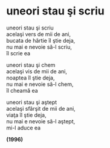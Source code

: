 ﻿# uneori stau şi scriu

uneori stau şi scriu  
acelaşi vers de mii de ani,  
bucata de hârtie îl ştie deja,  
nu mai e nevoie să-l scriu,  
îl scrie ea

uneori stau şi chem  
acelaşi vis de mii de ani,  
noaptea îl ştie deja,  
nu mai e nevoie să-l chem,  
îl cheamă ea

uneori stau şi aştept  
acelaşi sfârşit de mii de ani,  
viaţa îl ştie deja,  
nu mai e nevoie să-l aştept,  
mi-l aduce ea

**(1996)**